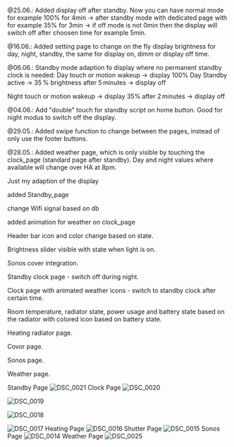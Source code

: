 @25.06.: Added display off after standby. Now you can have normal mode for example 100% for 4min -> after standby mode with dedicated page with for example 35% for 3min -> if off mode is not 0min then the display will switch off after choosen time for example 5min.

@16.06.: Added setting page to change on the fly display brightness for day, night, standby, the same for display on, dimm or display off time.

@06.06.: Standby mode adaption fo display where no permanent standby clock is needed:
Day touch or motion wakeup → display 100%
Day	Standby active	→ 35 % brightness
after 5 minutes	→ display off

Night touch or motion wakeup → display 35%
after 2 minutes	→ display off

@04.06.: Add "double" touch for standby script on home button. Good for night modus to switch off the display.

@29.05.: Added swipe function to change between the pages, instead of only use the footer buttons.

@28.05.: Added weather page, which is only visible by touching the clock_page (standard page after standby). Day and night values where available will change over HA at 8pm.

Just my adaption of the display

added Standby_page

change Wifi signal based on db

added animation for weather on clock_page

Header bar icon and color change based on state.

Brightness slider visible with state when light is on.

Sonos cover integration.

Standby clock page - switch off during night.

Clock page with animated weather icons - switch to standby clock after certain time.

Room temperature, radiator state, power usage and battery state based on the radiator with colored icon based on battery state.

Heating radiator page.

Covor page.

Sonos page.

Weather page.

Standby Page
![DSC_0021](https://github.com/user-attachments/assets/f4fc63e4-7fa5-411d-aaea-88964df3df4e)
Clock Page
![DSC_0020](https://github.com/user-attachments/assets/01b3cccf-4131-4efd-8f82-b675879fe5c8)

![DSC_0019](https://github.com/user-attachments/assets/f13b72cb-e8d7-4281-bd76-28e2d6d59981)

![DSC_0018](https://github.com/user-attachments/assets/18f5a8c6-ff3d-482d-ba93-8410ebbe9f87)

![DSC_0017](https://github.com/user-attachments/assets/0ae7fe59-28a8-4330-8ef7-aaf6279a14e5)
Heating Page
![DSC_0016](https://github.com/user-attachments/assets/69ec7d10-4f3c-4684-b7bd-52ba1cfd2de5)
Shutter Page
![DSC_0015](https://github.com/user-attachments/assets/b7b5ffe8-7ac5-4f96-b3eb-8048e98c49e1)
Sonos Page
![DSC_0014](https://github.com/user-attachments/assets/14e962a4-1b8e-4969-b4c5-3a831ca513ca)
Weather Page
![DSC_0025](https://github.com/user-attachments/assets/c46370ee-e5bd-414c-8d11-5b37988f6fd9)
